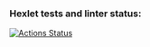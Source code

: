 ### Hexlet tests and linter status:
[![Actions Status](https://github.com/andreikhanau/frontend-project-11/actions/workflows/hexlet-check.yml/badge.svg)](https://github.com/andreikhanau/frontend-project-11/actions)
